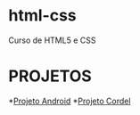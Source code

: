 # html-css
 Curso de HTML5 e CSS

# PROJETOS

*[Projeto Android](https://yagorocha22.github.io/projeto-android/)
*[Projeto Cordel](https://yagorocha22.github.io/projeto-cordel/)
